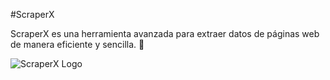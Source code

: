 # ScraperX

ScraperX es una herramienta avanzada para extraer datos de páginas web de manera eficiente y sencilla. 🚀

![ScraperX Logo]([https://ruta-del-logo.com/logo.png](https://github.com/JomaorX/ScraperX/blob/main/public/imagenes/scraperX-grande.webp))
 
 
